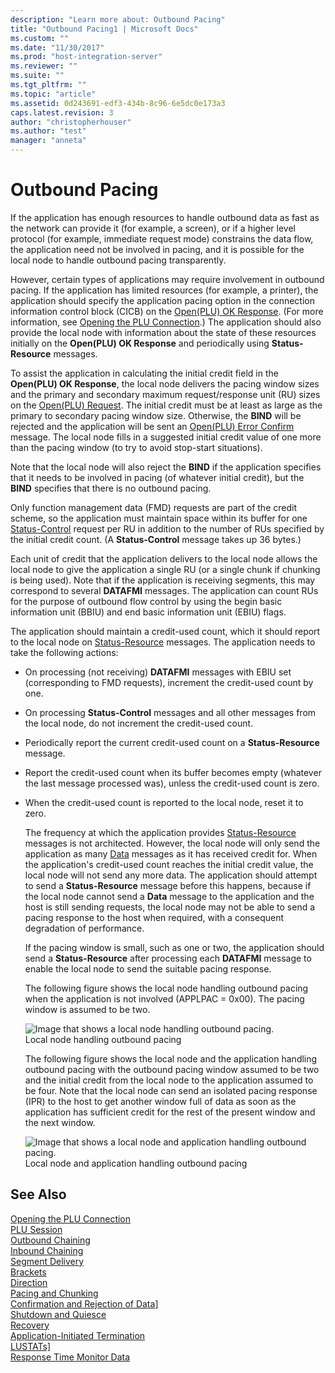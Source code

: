```yaml
---
description: "Learn more about: Outbound Pacing"
title: "Outbound Pacing1 | Microsoft Docs"
ms.custom: ""
ms.date: "11/30/2017"
ms.prod: "host-integration-server"
ms.reviewer: ""
ms.suite: ""
ms.tgt_pltfrm: ""
ms.topic: "article"
ms.assetid: 0d243691-edf3-434b-8c96-6e5dc0e173a3
caps.latest.revision: 3
author: "christopherhouser"
ms.author: "test"
manager: "anneta"
---
```

# Outbound Pacing
If the application has enough resources to handle outbound data as fast as the network can provide it (for example, a screen), or if a higher level protocol (for example, immediate request mode) constrains the data flow, the application need not be involved in pacing, and it is possible for the local node to handle outbound pacing transparently.  
  
 However, certain types of applications may require involvement in outbound pacing. If the application has limited resources (for example, a printer), the application should specify the application pacing option in the connection information control block (CICB) on the [Open(PLU) OK Response](./open-plu-oresponse2.md). (For more information, see [Opening the PLU Connection](../core/opening-the-plu-connection1.md).) The application should also provide the local node with information about the state of these resources initially on the **Open(PLU) OK Response** and periodically using **Status-Resource** messages.  
  
 To assist the application in calculating the initial credit field in the **Open(PLU) OK Response**, the local node delivers the pacing window sizes and the primary and secondary maximum request/response unit (RU) sizes on the [Open(PLU) Request](./open-plu-request2.md). The initial credit must be at least as large as the primary to secondary pacing window size. Otherwise, the **BIND** will be rejected and the application will be sent an [Open(PLU) Error Confirm](./open-plu-error-confirm2.md) message. The local node fills in a suggested initial credit value of one more than the pacing window (to try to avoid stop-start situations).  
  
 Note that the local node will also reject the **BIND** if the application specifies that it needs to be involved in pacing (of whatever initial credit), but the **BIND** specifies that there is no outbound pacing.  
  
 Only function management data (FMD) requests are part of the credit scheme, so the application must maintain space within its buffer for one [Status-Control](./status-control1.md) request per RU in addition to the number of RUs specified by the initial credit count. (A **Status-Control** message takes up 36 bytes.)  
  
 Each unit of credit that the application delivers to the local node allows the local node to give the application a single RU (or a single chunk if chunking is being used). Note that if the application is receiving segments, this may correspond to several **DATAFMI** messages. The application can count RUs for the purpose of outbound flow control by using the begin basic information unit (BBIU) and end basic information unit (EBIU) flags.  
  
 The application should maintain a credit-used count, which it should report to the local node on [Status-Resource](./status-resource1.md) messages. The application needs to take the following actions:  
  
- On processing (not receiving) **DATAFMI** messages with EBIU set (corresponding to FMD requests), increment the credit-used count by one.  
  
- On processing **Status-Control** messages and all other messages from the local node, do not increment the credit-used count.  
  
- Periodically report the current credit-used count on a **Status-Resource** message.  
  
- Report the credit-used count when its buffer becomes empty (whatever the last message processed was), unless the credit-used count is zero.  
  
- When the credit-used count is reported to the local node, reset it to zero.  
  
  The frequency at which the application provides [Status-Resource](./status-resource1.md) messages is not architected. However, the local node will only send the application as many [Data](./data1.md) messages as it has received credit for. When the application's credit-used count reaches the initial credit value, the local node will not send any more data. The application should attempt to send a **Status-Resource** message before this happens, because if the local node cannot send a **Data** message to the application and the host is still sending requests, the local node may not be able to send a pacing response to the host when required, with a consequent degradation of performance.  
  
  If the pacing window is small, such as one or two, the application should send a **Status-Resource** after processing each **DATAFMI** message to enable the local node to send the suitable pacing response.  
  
  The following figure shows the local node handling outbound pacing when the application is not involved (APPLPAC = 0x00). The pacing window is assumed to be two.  
  
  ![Image that shows a local node handling outbound pacing.](../core/media/his-32703o.gif "his_32703o")  
  Local node handling outbound pacing  
  
  The following figure shows the local node and the application handling outbound pacing with the outbound pacing window assumed to be two and the initial credit from the local node to the application assumed to be four. Note that the local node can send an isolated pacing response (IPR) to the host to get another window full of data as soon as the application has sufficient credit for the rest of the present window and the next window.  
  
  ![Image that shows a local node and application handling outbound pacing.](../core/media/his-32703oa.gif "his_32703oa")  
  Local node and application handling outbound pacing  
  
## See Also  
 [Opening the PLU Connection](../core/opening-the-plu-connection1.md)   
 [PLU Session](../core/plu-session2.md)   
 [Outbound Chaining](../core/outbound-chaining2.md)   
 [Inbound Chaining](../core/inbound-chaining1.md)   
 [Segment Delivery](../core/segment-delivery1.md)   
 [Brackets](../core/brackets1.md)   
 [Direction](../core/direction1.md)   
 [Pacing and Chunking](../core/pacing-and-chunking1.md)   
 [Confirmation and Rejection of Data\]](../core/confirmation-and-rejection-of-data]1.md)   
 [Shutdown and Quiesce](../core/shutdown-and-quiesce1.md)   
 [Recovery](../core/recovery1.md)   
 [Application-Initiated Termination](../core/application-initiated-termination1.md)   
 [LUSTATs\]](../core/lustats]1.md)   
 [Response Time Monitor Data](../core/response-time-monitor-data1.md)
